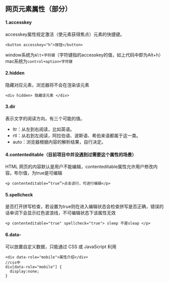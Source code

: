 ## 网页元素属性（部分）

#### 1.accesskey
accesskey属性规定激活（使元素获得焦点）元素的快捷键。
```
<button accesskey="h">按钮</button>
```
window系统为`Alt+字符键`（字符键指的accesskey的值，如上代码中即为Alt+h）
mac系统为`control+option+字符键`

#### 2.hidden
隐藏对应元素，浏览器将不会在渲染该元素
```
<div hidden> 隐藏该元素 </div>
```

#### 3.dir
表示文字的阅读方向，有三个可能的值。
* ltr：从左到右阅读，比如英语。
* rtl：从右到左阅读，阿拉伯语、波斯语、希伯来语都属于这一类。
* auto：浏览器根据内容的解析结果，自行决定。

#### 4.contenteditable（目前项目中并没遇到过需要这个属性的场景）
HTML 网页的内容默认是用户不能编辑，contenteditable属性允许用户修改内容。布尔值，为true是可编辑
```
<p contenteditable=“true”>点击该行，可进行编辑</p>
```

#### 5.spellcheck
是否打开拼写检查，若设置为true则在进入编辑状态会检查拼写是否正确，错误的话单词下会显示红色波浪线，不可编辑状态下该属性无效
```
<p contenteditable="true" spellcheck="true"> sleep 不是sleap </p>
```

#### 6.data-
可以放置自定义数据，只能通过 CSS 或 JavaScript 利用
```
<div data-role="mobile">属性介绍</div>
//css中
div[data-role="mobile"] {
  display:none;
}
```
